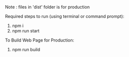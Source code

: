 Note : files in 'dist' folder is for production

Required steps to run (using terminal or command prompt):
1) npm i
2) npm run start

To Build Web Page for Production:
1) npm run build